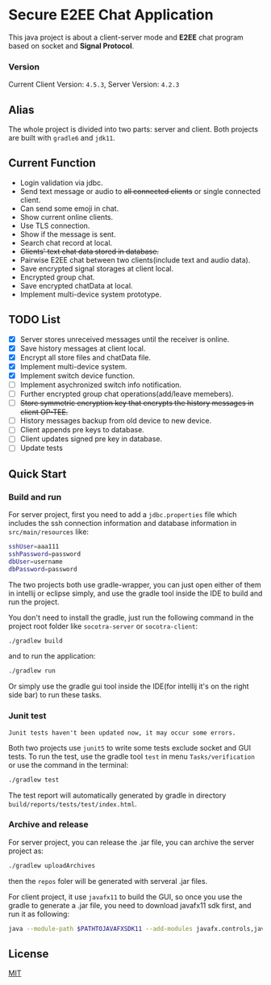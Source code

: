 # Secure E2EE Chat Application

This java project is about a client-server mode and **E2EE** chat program based on socket and **Signal Protocol**.

### Version

Current Client Version: `4.5.3`, Server Version: `4.2.3`

## Alias

The whole project is divided into two parts: server and client. Both projects are built with `gradle6` and `jdk11`.

## Current Function

* Login validation via jdbc.
* Send text message or audio to ~~all connected clients~~ or single connected client.
* Can send some emoji in chat.
* Show current online clients.
* Use TLS connection.
* Show if the message is sent.
* Search chat record at local.
* ~~Clients' text chat data stored in database.~~
* Pairwise E2EE chat between two clients(include text and audio data).
* Save encrypted signal storages at client local.
* Encrypted group chat.
* Save encrypted chatData at local.
* Implement multi-device system prototype.

## TODO List

- [x] Server stores unreceived messages until the receiver is online.
- [x] Save history messages at client local.
- [x] Encrypt all store files and chatData file.
- [x] Implement multi-device system.
- [x] Implement switch device function.
- [ ] Implement asychronized switch info notification.
- [ ] Further encrypted group chat operations(add/leave memebers).
- [ ] ~~Store symmetric encryption key that encrypts the history messages in client OP-TEE.~~
- [ ] History messages backup from old device to new device.
- [ ] Client appends pre keys to database.
- [ ] Client updates signed pre key in database.
- [ ] Update tests

## Quick Start

### Build and run

For server project, first you need to add a `jdbc.properties` file which includes the ssh connection information and database information in `src/main/resources` like:

```bash
sshUser=aaa111
sshPassword=password
dbUser=username
dbPassword=password
```

The two projects both use gradle-wrapper, you can just open either of them in intellij or eclipse simply, and use the gradle tool inside the IDE to build and run the project.

You don't need to install the gradle, just run the following command in the project root folder like `socotra-server` or `socotra-client`:

```bash
./gradlew build
```

and to run the application:

```bash
./gradlew run
```

Or simply use the gradle gui tool inside the IDE(for intellij it's on the right side bar) to run these tasks.

### Junit test

`Junit tests haven't been updated now, it may occur some errors.`

Both two projects use `junit5` to write some tests exclude socket and GUI tests. To run the test, use the gradle tool `test` in menu `Tasks/verification` or use the command in the terminal:

```bash
./gradlew test
```

The test report will automatically generated by gradle in directory `build/reports/tests/test/index.html`.

### Archive and release

For server project, you can release the .jar file, you can archive the server project as:

```bash
./gradlew uploadArchives
```

then the `repos` foler will be generated with serveral .jar files.

For client project, it use `javafx11` to build the GUI, so once you use the gradle to generate a .jar file, you need to download javafx11 sdk first, and run it as following:

```bash
java --module-path $PATHTOJAVAFXSDK11 --add-modules javafx.controls,javafx.fxml,javafx.base -jar $YOURCLIENT.jar
```

## License

[MIT](https://choosealicense.com/licenses/mit/)

